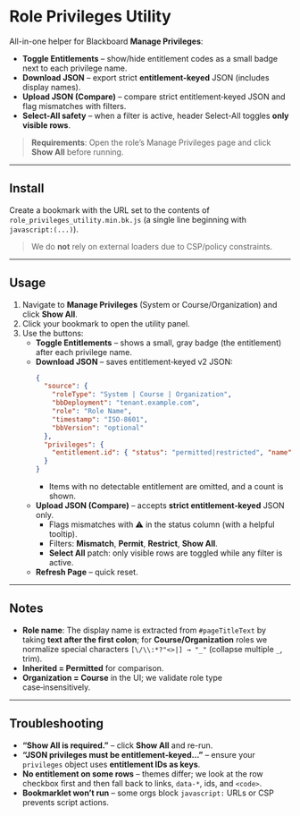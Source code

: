 # Role Privileges Utility

All-in-one helper for Blackboard **Manage Privileges**:

- **Toggle Entitlements** – show/hide entitlement codes as a small badge next to each privilege name.
- **Download JSON** – export strict **entitlement‑keyed** JSON (includes display names).
- **Upload JSON (Compare)** – compare strict entitlement‑keyed JSON and flag mismatches with filters.
- **Select-All safety** – when a filter is active, header Select-All toggles **only visible rows**.

> **Requirements**: Open the role’s Manage Privileges page and click **Show All** before running.

---

## Install

Create a bookmark with the URL set to the contents of `role_privileges_utility.min.bk.js` (a single line beginning with `javascript:(...)`).

> We do **not** rely on external loaders due to CSP/policy constraints.

---

## Usage

1. Navigate to **Manage Privileges** (System or Course/Organization) and click **Show All**.
2. Click your bookmark to open the utility panel.
3. Use the buttons:
   - **Toggle Entitlements** – shows a small, gray badge (the entitlement) after each privilege name.
   - **Download JSON** – saves entitlement‑keyed v2 JSON:
     ```json
     {
       "source": {
         "roleType": "System | Course | Organization",
         "bbDeployment": "tenant.example.com",
         "role": "Role Name",
         "timestamp": "ISO-8601",
         "bbVersion": "optional"
       },
       "privileges": {
         "entitlement.id": { "status": "permitted|restricted", "name": "Human readable" }
       }
     }
     ```
     - Items with no detectable entitlement are omitted, and a count is shown.
   - **Upload JSON (Compare)** – accepts **strict entitlement‑keyed** JSON only.
     - Flags mismatches with ⚠ in the status column (with a helpful tooltip).
     - Filters: **Mismatch**, **Permit**, **Restrict**, **Show All**.
     - **Select All** patch: only visible rows are toggled while any filter is active.
   - **Refresh Page** – quick reset.

---

## Notes

- **Role name**: The display name is extracted from `#pageTitleText` by taking **text after the first colon**; for **Course/Organization** roles we normalize special characters `[\/\\:*?"<>|] → "_"` (collapse multiple `_`, trim).
- **Inherited = Permitted** for comparison.
- **Organization = Course** in the UI; we validate role type case‑insensitively.

---

## Troubleshooting

- **“Show All is required.”** – click **Show All** and re-run.
- **“JSON privileges must be entitlement‑keyed…”** – ensure your `privileges` object uses **entitlement IDs as keys**.
- **No entitlement on some rows** – themes differ; we look at the row checkbox first and then fall back to links, `data-*`, ids, and `<code>`.
- **Bookmarklet won’t run** – some orgs block `javascript:` URLs or CSP prevents script actions.

